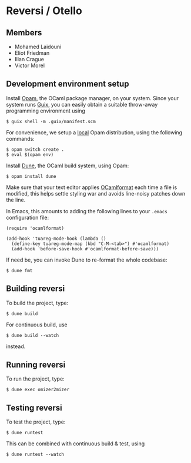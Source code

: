 # Reversi / Otello

## Members

- Mohamed Laidouni
- Eliot Friedman
- Ilian Crague
- Victor Morel

## Development environment setup

Install [Opam](https://opam.ocaml.org/doc/Install.html), the OCaml
package manager, on your system. Since your system runs
[Guix](https://guix.gnu.org/), you can easily obtain a suitable
throw-away programming environment using

```
$ guix shell -m .guix/manifest.scm
```

For convenience, we setup a [local](https://opam.ocaml.org/blog/opam-local-switches/) Opam distribution, using the following commands:

```
$ opam switch create .
$ eval $(opam env)
```

Install [Dune](https://dune.readthedocs.io/en/latest/quick-start.html), the OCaml build system, using Opam:

```
$ opam install dune
```

Make sure that your text editor applies
[OCamlformat](https://ocaml.org/p/ocamlformat/0.22.4/doc/editor_setup.html#editor-setup)
each time a file is modified, this helps settle styling war and avoids
line-noisy patches down the line.

In Emacs, this amounts to adding the following lines to your `.emacs`
configuration file:

```elisp
(require 'ocamlformat)

(add-hook 'tuareg-mode-hook (lambda ()
  (define-key tuareg-mode-map (kbd "C-M-<tab>") #'ocamlformat)
  (add-hook 'before-save-hook #'ocamlformat-before-save)))
```

If need be, you can invoke Dune to re-format the whole codebase:

```
$ dune fmt
```




## Building reversi

To build the project, type:

```
$ dune build
```

For continuous build, use

```
$ dune build --watch
```

instead.

## Running reversi

To run the project, type:

```
$ dune exec omizer2mizer
```

## Testing reversi

To test the project, type:

```
$ dune runtest
```

This can be combined with continuous build & test, using

```
$ dune runtest --watch
```

